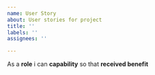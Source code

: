 ```yaml
---
name: User Story
about: User stories for project
title: ''
labels: ''
assignees: ''

---
```


As a **role** i can **capability** so that **received benefit**
